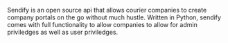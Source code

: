 Sendify is an open source api that allows courier companies to create company portals on the go without much hustle.
Written in Python, sendify comes with full functionality to allow companies to allow for admin priviledges as well as user priviledges.